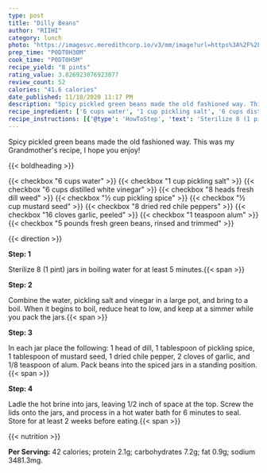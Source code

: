 ```yaml
---
type: post
title: "Dilly Beans"
author: "RIIHI"
category: lunch
photo: "https://imagesvc.meredithcorp.io/v3/mm/image?url=https%3A%2F%2Fimages.media-allrecipes.com%2Fuserphotos%2F8051118.jpg"
prep_time: "P0DT0H30M"
cook_time: "P0DT0H5M"
recipe_yield: "8 pints"
rating_value: 3.826923076923077
review_count: 52
calories: "41.6 calories"
date_published: 11/18/2020 11:17 PM
description: "Spicy pickled green beans made the old fashioned way. This was my Grandmother's recipe, I hope you enjoy!"
recipe_ingredient: ['6 cups water', '1 cup pickling salt', '6 cups distilled white vinegar', '8 heads fresh dill weed', '½ cup pickling spice', '½ cup mustard seed', '8 dried red chile peppers', '16 cloves garlic, peeled', '1 teaspoon alum', '5 pounds fresh green beans, rinsed and trimmed']
recipe_instructions: [{'@type': 'HowToStep', 'text': 'Sterilize 8 (1 pint) jars in boiling water for at least 5 minutes.\n'}, {'@type': 'HowToStep', 'text': 'Combine the water, pickling salt and vinegar in a large pot, and bring to a boil. When it begins to boil, reduce heat to low, and keep at a simmer while you pack the jars.\n'}, {'@type': 'HowToStep', 'text': 'In each jar place the following: 1 head of dill, 1 tablespoon of pickling spice, 1 tablespoon of mustard seed, 1 dried chile pepper, 2 cloves of garlic, and 1/8 teaspoon of alum. Pack beans into the spiced jars in a standing position.\n'}, {'@type': 'HowToStep', 'text': 'Ladle the hot brine into jars, leaving 1/2 inch of space at the top. Screw the lids onto the jars, and process in a hot water bath for 6 minutes to seal. Store for at least 2 weeks before eating.\n'}]
---
```


Spicy pickled green beans made the old fashioned way. This was my Grandmother's recipe, I hope you enjoy! 

{{< boldheading >}}

{{< checkbox "6 cups water" >}}
{{< checkbox "1 cup pickling salt" >}}
{{< checkbox "6 cups distilled white vinegar" >}}
{{< checkbox "8 heads fresh dill weed" >}}
{{< checkbox "½ cup pickling spice" >}}
{{< checkbox "½ cup mustard seed" >}}
{{< checkbox "8  dried red chile peppers" >}}
{{< checkbox "16 cloves garlic, peeled" >}}
{{< checkbox "1 teaspoon alum" >}}
{{< checkbox "5 pounds fresh green beans, rinsed and trimmed" >}}


{{< direction >}}

**Step: 1**

Sterilize 8 (1 pint) jars in boiling water for at least 5 minutes.{{< span >}}

**Step: 2**

Combine the water, pickling salt and vinegar in a large pot, and bring to a boil. When it begins to boil, reduce heat to low, and keep at a simmer while you pack the jars.{{< span >}}

**Step: 3**

In each jar place the following: 1 head of dill, 1 tablespoon of pickling spice, 1 tablespoon of mustard seed, 1 dried chile pepper, 2 cloves of garlic, and 1/8 teaspoon of alum. Pack beans into the spiced jars in a standing position.{{< span >}}

**Step: 4**

Ladle the hot brine into jars, leaving 1/2 inch of space at the top. Screw the lids onto the jars, and process in a hot water bath for 6 minutes to seal. Store for at least 2 weeks before eating.{{< span >}}

{{< nutrition >}}

**Per Serving:** 42 calories; protein 2.1g; carbohydrates 7.2g; fat 0.9g; sodium 3481.3mg.